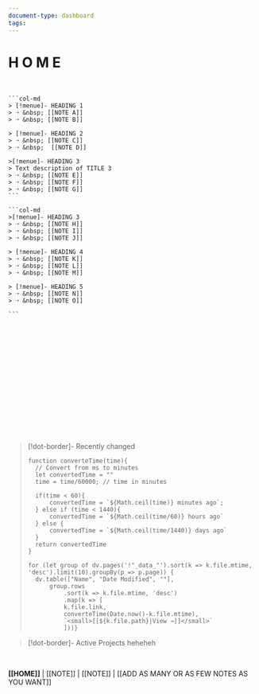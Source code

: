 ```yaml
---
document-type: dashboard
tags:
---
```

# H O M E

<br>

````col
```col-md
> [!menue]- HEADING 1
> ➝ &nbsp; [[NOTE A]]
> ➝ &nbsp; [[NOTE B]] 

> [!menue]- HEADING 2
> ➝ &nbsp; [[NOTE C]]
> ➝ &nbsp;  [[NOTE D]]

>[!menue]- HEADING 3
> Text description of TITLE 3
> ➝ &nbsp; [[NOTE E]]
> ➝ &nbsp; [[NOTE F]]
> ➝ &nbsp; [[NOTE G]]
```

```col-md
>[!menue]- HEADING 3
> ➝ &nbsp; [[NOTE H]]
> ➝ &nbsp; [[NOTE I]]
> ➝ &nbsp; [[NOTE J]]

> [!menue]- HEADING 4
> ➝ &nbsp; [[NOTE K]]
> ➝ &nbsp; [[NOTE L]]
> ➝ &nbsp; [[NOTE M]]

> [!menue]- HEADING 5
> ➝ &nbsp; [[NOTE N]]
> ➝ &nbsp; [[NOTE O]]

```
````

<br>
<br>
<br>
<br>
<br>
<br>
<br>
<br>
<br>
<br>
<br>
<br>
<br>

>[!dot-border]- Recently changed
> ```dataviewjs
> function converteTime(time){
>	// Convert from ms to minutes
>	let convertedTime = ""
>	time = time/60000; // time in minutes
>
>	if(time < 60){
>		convertedTime = `${Math.ceil(time)} minutes ago`;
>	} else if (time < 1440){
>		convertedTime = `${Math.ceil(time/60)} hours ago`
>	} else {
>		convertedTime = `${Math.ceil(time/1440)} days ago`
>	}	
>	return convertedTime
> }
>
> for (let group of dv.pages('!"_data_"').sort(k => k.file.mtime, 'desc').limit(10).groupBy(p => p.page)) {
>	dv.table(["Name", "Date Modified", ""], 
>		group.rows
>			.sort(k => k.file.mtime, 'desc')
>			.map(k => [
>			k.file.link, 
>			converteTime(Date.now()-k.file.mtime),
>			`<small>[[${k.file.path}|View →]]</small>`
>			]))}
> ```


> [!dot-border]- Active Projects 
> heheheh

<br>

**[[HOME]]** | [[NOTE]] | [[NOTE]] | [[ADD AS MANY OR AS FEW NOTES AS YOU WANT]]